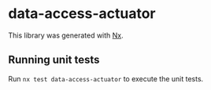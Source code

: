 # data-access-actuator

This library was generated with [Nx](https://nx.dev).

## Running unit tests

Run `nx test data-access-actuator` to execute the unit tests.
